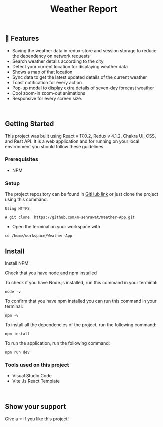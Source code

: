 <h1 align="center">Weather Report</h1> 
<br/>

## 🚀 Features
- Saving the weather data in redux-store and session storage to reduce the dependency on network requests
- Search weather details according to the city
- Detect your current location for displaying weather data
- Shows a map of that location
- Sync data to get the latest updated details of the current weather
- Toast notification for every action
- Pop-up modal to display extra details of seven-day forecast weather
- Cool zoom-in zoom-out animations 
- Responsive for every screen size.
<br/>


## Getting Started

This project was built using React v 17.0.2, Redux v 4.1.2, Chakra UI, CSS, and Rest API. It is a web application and for running on your local environment you should follow these guidelines.


### Prerequisites

- NPM 

### Setup


The project repository can be found in [GitHub link](https://github.com/m-sehrawat/Weather-App) or just clone the project using this command. 


```
Using HTTPS

# git clone  https://github.com/m-sehrawat/Weather-App.git
```

+ Open the terminal on your workspace with

```
cd /home/workspace/Weather-App
```


## Install

Install NPM

Check that you have node and npm installed

To check if you have Node.js installed, run this command in your terminal:

```
node -v
```

To confirm that you have npm installed you can run this command in your terminal:

```
npm -v
```

To install all the dependencies of the project, run the following command:


```
npm install
```

To run the application, run the following command:

```
npm run dev
```

### Tools used on this project

- Visual Studio Code
- Vite Js React Template

<br/>


## Show your support

Give a ⭐️ if you like this project!
